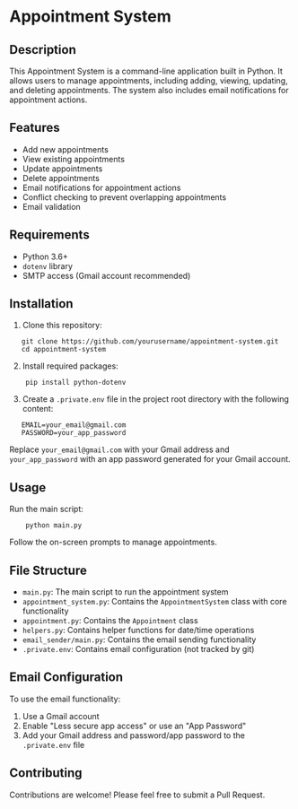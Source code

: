 # Appointment System

## Description

This Appointment System is a command-line application built in Python. It allows users to manage appointments, including adding, viewing, updating, and deleting appointments. The system also includes email notifications for appointment actions.

## Features

-   Add new appointments
-   View existing appointments
-   Update appointments
-   Delete appointments
-   Email notifications for appointment actions
-   Conflict checking to prevent overlapping appointments
-   Email validation

## Requirements

-   Python 3.6+
-   `dotenv` library
-   SMTP access (Gmail account recommended)

## Installation

1. Clone this repository:

```
   git clone https://github.com/yourusername/appointment-system.git
   cd appointment-system
```

2. Install required packages:

```
    pip install python-dotenv
```

3. Create a `.private.env` file in the project root directory with the following content:

```
   EMAIL=your_email@gmail.com
   PASSWORD=your_app_password
```

Replace `your_email@gmail.com` with your Gmail address and `your_app_password` with an app password generated for your Gmail account.

## Usage

Run the main script:

```
    python main.py
```

Follow the on-screen prompts to manage appointments.

## File Structure

-   `main.py`: The main script to run the appointment system
-   `appointment_system.py`: Contains the `AppointmentSystem` class with core functionality
-   `appointment.py`: Contains the `Appointment` class
-   `helpers.py`: Contains helper functions for date/time operations
-   `email_sender/main.py`: Contains the email sending functionality
-   `.private.env`: Contains email configuration (not tracked by git)

## Email Configuration

To use the email functionality:

1. Use a Gmail account
2. Enable "Less secure app access" or use an "App Password"
3. Add your Gmail address and password/app password to the `.private.env` file

## Contributing

Contributions are welcome! Please feel free to submit a Pull Request.
